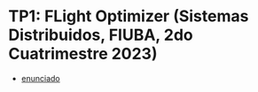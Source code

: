 # TP1: FLight Optimizer (Sistemas Distribuidos, FIUBA, 2do Cuatrimestre 2023)

- [enunciado](docs/Distribuidos%20-%20TP%20Middleware%20y%20Coordinacion%20-%20Flights%20Optimizer.pdf)
